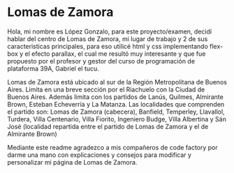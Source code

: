 # Lomas de Zamora

Hola, mi nombre es López Gonzalo, para este proyecto/examen, decidí hablar del centro de Lomas de Zamora, mi lugar de trabajo y 2 de sus caracteristicas principales, para eso utilicé
html y css implementando flex-box y el efecto parallax, el cual me resultó muy interesante y que fue propuesto por el profesor y gestor del curso de programación de plataforma 39A, Gabriel
el tucu.

Lomas de Zamora está ubicado al sur de la Región Metropolitana de Buenos Aires. Limita en una breve sección por el Riachuelo con la Ciudad de Buenos Aires.
Además limita con los partidos de Lanús, Quilmes, Almirante Brown, Esteban Echeverría y La Matanza.
Las localidades que comprenden el partido son: Lomas de Zamora (cabecera), Banfield, Temperley, Llavallol, Turdera, Villa Centenario, Villa Fiorito, Ingeniero Budge, Villa Albertina y Sán José (localidad repartida entre el partido de Lomas de Zamora y el de Almirante Brown)

Mediante este readme agradezco a mis compañeros de code factory por darme una mano con explicaciones y consejos para modificar y personalizar mi página de Lomas de Zamora.
